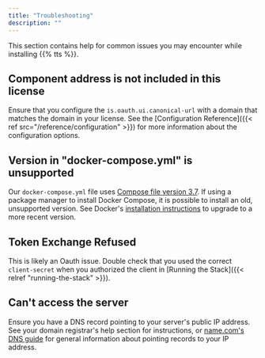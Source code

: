 ```yaml
---
title: "Troubleshooting"
description: ""
---
```


This section contains help for common issues you may encounter while installing {{% tts %}}.

## Component address is not included in this license

Ensure that you configure the `is.oauth.ui.canonical-url` with a domain that matches the domain in your license. See the [Configuration Reference]({{< ref src="/reference/configuration" >}}) for more information about the configuration options.

## Version in "docker-compose.yml" is unsupported

Our `docker-compose.yml` file uses [Compose file version 3.7](https://docs.docker.com/compose/compose-file/). If using a package manager to install Docker Compose, it is possible to install an old, unsupported version. See Docker's [installation instructions](https://docs.docker.com/compose/install/) to upgrade to a more recent version.

## Token Exchange Refused

This is likely an Oauth issue. Double check that you used the correct `client-secret` when you authorized the client in [Running the Stack]({{< relref "running-the-stack" >}}).

## Can't access the server

Ensure you have a DNS record pointing to your server's public IP address. See your domain registrar's help section for instructions, or [name.com's DNS guide](https://www.name.com/support/articles/205188538-Pointing-your-domain-to-hosting-with-A-records) for general information about pointing records to your IP address.
